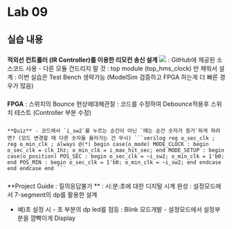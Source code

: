 # Lab 09
## 실습 내용
 ###
  **적외선 컨트롤러 (IR Controller)를 이용한 리모컨 송신 설계** ![](https://github.com/woongchoi-sookmyung/LogicDesign/blob/master/practice07/figs/block_diagram.png) : GitHub에 제공된 소스코드 사용 - 다른 모듈 건드리지 말 것 : top module (top_hms_clock) 만 채워서 설계 : 이번 실습은 Test Bench 생략가능 (ModelSim 검증하고 FPGA 하는게 더 빠른 경우가 많음) 
  ### 
  **FPGA** : 스위치의 Bounce 현상에대해관찰 : 코드를 수정하여 Debounce적용후 스위치 테스트 (Controller 부분 수정)
   ###
    **Quiz** - 코드에서 `i_sw2`를 누르는 순간이 아닌 `때는 순간 숫자가 증가`하게 하려면? (모드 변경할 때 다른 숫자들 올라가는 건 무시) ```verilog reg o_sec_clk ; reg o_min_clk ; always @(*) begin case(o_mode) MODE_CLOCK : begin o_sec_clk = clk_1hz; o_min_clk = i_max_hit_sec; end MODE_SETUP : begin case(o_position) POS_SEC : begin o_sec_clk = ~i_sw2; o_min_clk = 1'b0; end POS_MIN : begin o_sec_clk = 1'b0; o_min_clk = ~i_sw2; end endcase end endcase end ``` 

###
 **Project Guide : 질의응답불가 ** : 시:분:초에 대한 디지털 시계 완성 : 설정모드에서 7-segment의 dp를 활용한 설계
  - 예)초 설정 시 - 초 부분의 dp led를 점등 : Blink 모드개발 - 설정모드에서 설정부분을 깜빡이게 Display
<!--stackedit_data:
eyJoaXN0b3J5IjpbNTMwMTQwMTI5LC0yMTAxODc2MTU5XX0=
-->